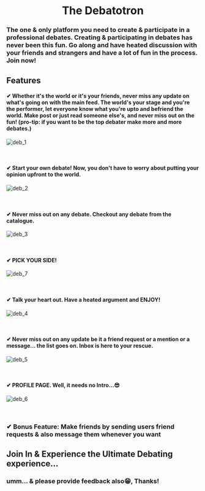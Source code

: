 <h1 style="text-align:center;">The Debatotron</h1>

<h3>The one & only platform you need to create & participate in a professional debates. Creating & participating in debates has never been this fun. Go along and have heated discussion with your friends and strangers and have a lot of fun in the process. Join now!</h3>

<h2>Features</h2>
<h4>✔ Whether it's the world or it's your friends, never miss any update on what's going on with the main feed. The world's your stage and you're the performer, let everyone know what you're upto and befriend the world. Make post or just read someone else's, and never miss out on the fun! (pro-tip: if you want to be the top debater make more and more debates.) </h4>

![deb_1](https://user-images.githubusercontent.com/61937872/142755255-7c5721ba-419a-44d2-a742-3c889941c6ee.PNG)

<br/>

<h4> ✔ Start your own debate! Now, you don't have to worry about putting your opinion upfront to the world. </h4>

![deb_2](https://user-images.githubusercontent.com/61937872/142755263-123b2449-51b0-491f-9349-8aa8f383ae2f.PNG)

<br/>

<h4> ✔ Never miss out on any debate. Checkout any debate from the catalogue. </h4>

![deb_3](https://user-images.githubusercontent.com/61937872/142755268-9ed2bd39-533c-4028-8b8a-1d507f6d8ae6.PNG)

<br/>

<h4> ✔ PICK YOUR SIDE! </h4>

![deb_7](https://user-images.githubusercontent.com/61937872/142755321-f139b4d0-98c2-4076-ae25-682181f39bb4.PNG)

<br/>

<h4> ✔ Talk your heart out. Have a heated argument and ENJOY! </h4>

![deb_4](https://user-images.githubusercontent.com/61937872/142755331-55355fd0-875a-4c9a-a4f1-16280bb25e04.PNG)

<br/>

<h4> ✔ Never miss out on any update be it a friend request or a mention or a message... the list goes on. Inbox is here to your rescue. </h4>

![deb_5](https://user-images.githubusercontent.com/61937872/142755335-110607ad-bd38-407e-a53b-cb120e8dd4d0.PNG)

<br/>

<h4> ✔ PROFILE PAGE. Well, it needs no Intro...😎 </h4>

![deb_6](https://user-images.githubusercontent.com/61937872/142755340-6abc993a-3d1d-438c-8944-3ddf84c47caf.PNG)

<br />

<h3> ✔ Bonus Feature: Make friends by sending users friend requests & also message them whenever you want </h3>

<h2>Join In & Experience the Ultimate Debating experience...</h2>
<h3>umm... & please provide feedback also😁, Thanks!
